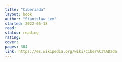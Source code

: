 ```yaml
---
title: "Ciberíada"
layout: book
author: "Stanisław Lem"
started: 2022-05-18
read:
status: reading
rating:
cover:
pages: 304
link: https://es.wikipedia.org/wiki/Ciber%C3%ADada
---
```

